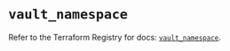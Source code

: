 # `vault_namespace`

Refer to the Terraform Registry for docs: [`vault_namespace`](https://registry.terraform.io/providers/hashicorp/vault/4.1.0/docs/resources/namespace).
